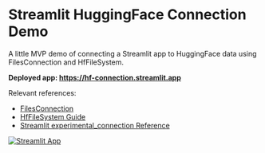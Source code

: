 # Streamlit HuggingFace Connection Demo

A little MVP demo of connecting a Streamlit app to HuggingFace data using FilesConnection and HfFileSystem.

**Deployed app: https://hf-connection.streamlit.app**

Relevant references:

- [FilesConnection](https://github.com/streamlit/files-connection)
- [HfFileSystem Guide](https://huggingface.co/docs/huggingface_hub/main/en/guides/hf_file_system)
- [Streamlit experimental_connection Reference](https://docs.streamlit.io/library/api-reference/connections)

[![Streamlit App](https://static.streamlit.io/badges/streamlit_badge_black_white.svg)]([https://share.streamlit.io/streamlit/example-app-cv-model/main](https://share.streamlit.io/zakariachowdhury/streamlit-map-dashboard/main))
